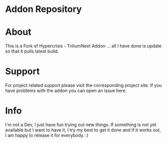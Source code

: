# Addon Repository

# About
This is a Fork of Hypercrisis - TriliumNext Addon ... all I have done is update so that it pulls latest build. 

# Support
For project related support please visit the corresponding project site.
If you have problems with the addon you can open an issue here.

# Info
I'm not a Dev, I just have fun trying out new things.
If something is not yet available but I want to have it, I try my best to get it done and if it works out, I am happy to release it for everybody. :)
